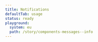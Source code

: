 ```yaml
---
title: Notifications
defaultTab: usage
status: ready
playground:
  system: eu
  path: /story/components-messages--info
---
```

